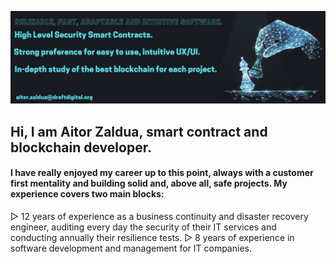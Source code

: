 ![image](https://github.com/aitorzaldua/aitorzaldua/blob/main/bannerAZ.png)

## Hi, I am Aitor Zaldua, smart contract and blockchain developer.

#### I have really enjoyed my career up to this point, always with a customer first mentality and building solid and, above all, safe projects. My experience covers two main blocks:

▻ 12 years of experience as a business continuity and disaster recovery engineer, auditing every day the security of their IT services and conducting annually their resilience tests.
▻ 8 years of experience in software development and management for IT companies.


